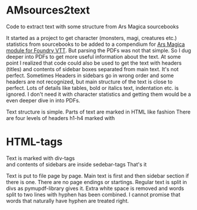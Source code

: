 # AMsources2text
Code to extract text with some structure from Ars Magica sourcebooks

It started as a project to get character (monsters, magi, creatures etc.) statistics from sourcebooks to be added to a compendium for [Ars Magica module for Foundry VTT](https://github.com/Xzotl42/arm5e). But parsing the PDFs was not that simple. So I dug deeper into PDFs to get more useful information about the text. At some point I realized that code could also be used to get the text with headers (titles) and contents of sidebar boxes separated from main text.
It's not perfect. Sometimes Headers in sidebars go in wrong order and some headers are not recognized, but main structure of the text is close to perfect. Lots of details like tables, bold or italics text, indentation etc. is ignored. I don't need it with character statistics and getting them would be a even deeper dive in into PDFs.

Text structure is simple. Parts of text are marked in HTML like fashion
There are four levels of headers h1-h4 marked with <h1>HTML-tags</h1>
<div>Text is marked with div-tags</div> and <sidebar>contents of sidebars are inside sedebar-tags</sidebar>
That's it

Text is put to file page by page. Main text is first and then sidebar section if there is one. There are no page endings or startings. Regular text is split in divs as pymupdf-library gives it. Extra white space is removed and words split to two lines with hyphen has been combined. I cannot promise that words that naturally have hyphen are treated right. 
